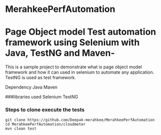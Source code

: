 # MerahkeePerfAutomation
# Page Object model Test automation framework using Selenium with Java, TestNG and Maven-
This is a sample project to demonstrate what is page object model framework and how it can used in selenium to automate any application.
TestNG is used as test framework.

Dependency
Java
Maven

###libraries used
Selenium
TestNG

### Steps to clone execute the tests
```
git clone https://github.com/Deepak-merahkee/MerahkeePerfAutomation
cd MerahkeePerfAutomation/cloudmeter
mvn clean test
```
